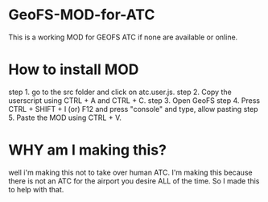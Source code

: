 # GeoFS-MOD-for-ATC
This is a working MOD for GEOFS ATC if none are available or online.

# How to install MOD
step 1. go to the src folder and click on atc.user.js. 
step 2. Copy the userscript using CTRL + A and CTRL + C. 
step 3. Open GeoFS
step 4. Press CTRL + SHIFT + I (or) F12 and press "console" and type, allow pasting
step 5. Paste the MOD using CTRL + V. 
# WHY am I making this?
well i'm making this not to take over human ATC. I'm making this because there is not an ATC for the airport you desire ALL of the time. So I made this to help with that.
